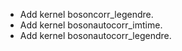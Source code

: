* Add kernel bosoncorr_legendre.
* Add kernel bosonautocorr_imtime.
* Add kernel bosonautocorr_legendre.
